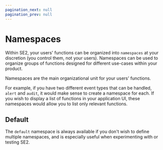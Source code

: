 ```yaml
---
pagination_next: null
pagination_prev: null
---
```


# Namespaces

Within SE2, your users' functions can be organized into `namespaces` at your discretion \(you control them, not your users\). Namespaces can be used to organize groups of functions designed for different use-cases within your product.

Namespaces are the main organizational unit for your users' functions.

For example, if you have two different event types that can be handled, `alert` and `audit`, it would make sense to create a namespace for each. If you wish to display a list of functions in your application UI, these namespaces would allow you to list only relevant functions.

## Default

The `default` namespace is always available if you don't wish to define multiple namespaces, and is especially useful when experimenting with or testing SE2.
